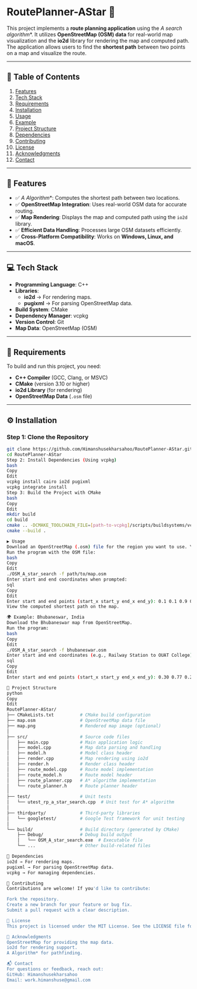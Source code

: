 # RoutePlanner-AStar 🚀

This project implements a **route planning application** using the **A* search algorithm**. It utilizes **OpenStreetMap (OSM) data** for real-world map visualization and the **io2d** library for rendering the map and computed path. The application allows users to find the **shortest path** between two points on a map and visualize the route.

---

## 📌 Table of Contents
1. [Features](#features)
2. [Tech Stack](#tech-stack)
3. [Requirements](#requirements)
4. [Installation](#installation)
5. [Usage](#usage)
6. [Example](#example)
7. [Project Structure](#project-structure)
8. [Dependencies](#dependencies)
9. [Contributing](#contributing)
10. [License](#license)
11. [Acknowledgments](#acknowledgments)
12. [Contact](#contact)

---

## 🚀 Features
- ✅ **A* Algorithm**: Computes the shortest path between two locations.
- ✅ **OpenStreetMap Integration**: Uses real-world OSM data for accurate routing.
- ✅ **Map Rendering**: Displays the map and computed path using the `io2d` library.
- ✅ **Efficient Data Handling**: Processes large OSM datasets efficiently.
- ✅ **Cross-Platform Compatibility**: Works on **Windows, Linux, and macOS**.

---

## 💻 Tech Stack
- **Programming Language**: C++
- **Libraries**:
  - **io2d** → For rendering maps.
  - **pugixml** → For parsing OpenStreetMap data.
- **Build System**: CMake
- **Dependency Manager**: vcpkg
- **Version Control**: Git
- **Map Data**: OpenStreetMap (OSM)

---

## 🔧 Requirements
To build and run this project, you need:
- **C++ Compiler** (GCC, Clang, or MSVC)
- **CMake** (version 3.10 or higher)
- **io2d Library** (for rendering)
- **OpenStreetMap Data** (`.osm` file)

---

## ⚙️ Installation

### Step 1: Clone the Repository
```bash
git clone https://github.com/Himanshusekharsahoo/RoutePlanner-AStar.git
cd RoutePlanner-AStar
Step 2: Install Dependencies (Using vcpkg)
bash
Copy
Edit
vcpkg install cairo io2d pugixml
vcpkg integrate install
Step 3: Build the Project with CMake
bash
Copy
Edit
mkdir build
cd build
cmake .. -DCMAKE_TOOLCHAIN_FILE=[path-to-vcpkg]/scripts/buildsystems/vcpkg.cmake
cmake --build .

▶️ Usage
Download an OpenStreetMap (.osm) file for the region you want to use. You can get it from OpenStreetMap.
Run the program with the OSM file:
bash
Copy
Edit
./OSM_A_star_search -f path/to/map.osm
Enter start and end coordinates when prompted:
sql
Copy
Edit
Enter start and end points (start_x start_y end_x end_y): 0.1 0.1 0.9 0.9
View the computed shortest path on the map.

🌍 Example: Bhubaneswar, India
Download the Bhubaneswar map from OpenStreetMap.
Run the program:
bash
Copy
Edit
./OSM_A_star_search -f bhubaneswar.osm
Enter start and end coordinates (e.g., Railway Station to OUAT College):
sql
Copy
Edit
Enter start and end points (start_x start_y end_x end_y): 0.30 0.77 0.28 0.59

📂 Project Structure
python
Copy
Edit
RoutePlanner-AStar/
├── CMakeLists.txt          # CMake build configuration
├── map.osm                 # OpenStreetMap data file
├── map.png                 # Rendered map image (optional)
│
├── src/                    # Source code files
│   ├── main.cpp            # Main application logic
│   ├── model.cpp           # Map data parsing and handling
│   ├── model.h             # Model class header
│   ├── render.cpp          # Map rendering using io2d
│   ├── render.h            # Render class header
│   ├── route_model.cpp     # Route model implementation
│   ├── route_model.h       # Route model header
│   ├── route_planner.cpp   # A* algorithm implementation
│   └── route_planner.h     # Route planner header
│
├── test/                   # Unit tests
│   └── utest_rp_a_star_search.cpp  # Unit test for A* algorithm
│
├── thirdparty/             # Third-party libraries
│   └── googletest/         # Google Test framework for unit testing
│
└── build/                  # Build directory (generated by CMake)
    ├── Debug/              # Debug build output
    │   └── OSM_A_star_search.exe  # Executable file
    └── ...                 # Other build-related files

📌 Dependencies
io2d → For rendering maps.
pugixml → For parsing OpenStreetMap data.
vcpkg → For managing dependencies.

🤝 Contributing
Contributions are welcome! If you'd like to contribute:

Fork the repository.
Create a new branch for your feature or bug fix.
Submit a pull request with a clear description.

📜 License
This project is licensed under the MIT License. See the LICENSE file for details.

🙏 Acknowledgments
OpenStreetMap for providing the map data.
io2d for rendering support.
A Algorithm* for pathfinding.

📬 Contact
For questions or feedback, reach out:
GitHub: Himanshusekharsahoo
Email: work.himanshuse@gmail.com
